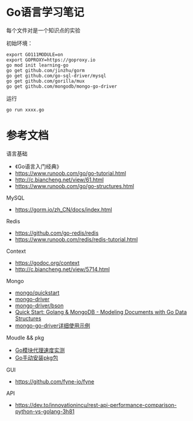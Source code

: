 # Go语言学习笔记

每个文件对是一个知识点的实验

初始环境：
```
export GO111MODULE=on
export GOPROXY=https://goproxy.io
go mod init learning-go
go get github.com/jinzhu/gorm
go get github.com/go-sql-driver/mysql
go get github.com/gorilla/mux
go get github.com/mongodb/mongo-go-driver
```

运行
```
go run xxxx.go
```

# 参考文档

语言基础
- 《Go语言入门经典》
- https://www.runoob.com/go/go-tutorial.html
- http://c.biancheng.net/view/61.html
- https://www.runoob.com/go/go-structures.html

MySQL
- https://gorm.io/zh_CN/docs/index.html

Redis
- https://github.com/go-redis/redis
- https://www.runoob.com/redis/redis-tutorial.html

Context
- https://godoc.org/context
- http://c.biancheng.net/view/5714.html

Mongo
- [mongo/quickstart](https://www.mongodb.com/blog/search/golang%20quickstart)
- [mongo-driver](https://godoc.org/go.mongodb.org/mongo-driver/mongo)
- [mongo-driver/bson](https://godoc.org/go.mongodb.org/mongo-driver/bson)
- [Quick Start: Golang & MongoDB - Modeling Documents with Go Data Structures](https://www.mongodb.com/blog/post/quick-start-golang--mongodb--modeling-documents-with-go-data-structures)
- [mongo-go-driver详细使用示例](https://www.cnblogs.com/zcqkk/p/11234227.html)

Moudle && pkg
- [Go模块代理速度实测](https://studygolang.com/topics/9994)
- [Go手动安装pkg包](https://blog.csdn.net/u012393450/article/details/82665588)

GUI
- https://github.com/fyne-io/fyne

API
- https://dev.to/innovationincu/rest-api-performance-comparison-python-vs-golang-3h81